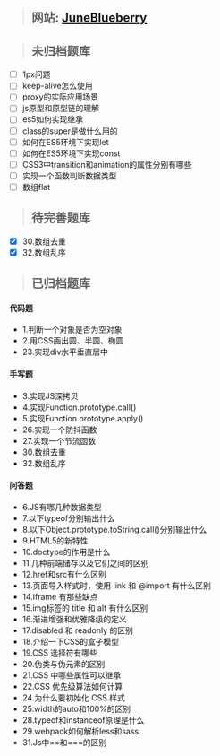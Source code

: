 > ## 网站: [JuneBlueberry](https://juneblueberry.github.io/)

> ## 未归档题库

- [ ] 1px问题
- [ ] keep-alive怎么使用
- [ ] proxy的实际应用场景
- [ ] js原型和原型链的理解
- [ ] es5如何实现继承
- [ ] class的super是做什么用的
- [ ] 如何在ES5环境下实现let
- [ ] 如何在ES5环境下实现const
- [ ] CSS3中transition和animation的属性分别有哪些
- [ ] 实现一个函数判断数据类型
- [ ] 数组flat

> ## 待完善题库
- [X] 30.数组去重
- [X] 32.数组乱序

> ## 已归档题库

#### 代码题

- 1.判断一个对象是否为空对象
- 2.用CSS画出圆、半圆、椭圆
- 23.实现div水平垂直居中

#### 手写题

- 3.实现JS深拷贝
- 4.实现Function.prototype.call()
- 5.实现Function.prototype.apply()
- 26.实现一个防抖函数
- 27.实现一个节流函数
- 30.数组去重
- 32.数组乱序

#### 问答题

- 6.JS有哪几种数据类型
- 7.以下typeof分别输出什么
- 8.以下Object.prototype.toString.call()分别输出什么
- 9.HTML5的新特性
- 10.doctype的作用是什么
- 11.几种前端储存以及它们之间的区别
- 12.href和src有什么区别
- 13.页面导入样式时，使用 link 和 @import 有什么区别
- 14.iframe 有那些缺点
- 15.img标签的 title 和 alt 有什么区别
- 16.渐进增强和优雅降级的定义
- 17.disabled 和 readonly 的区别
- 18.介绍一下CSS的盒子模型
- 19.CSS 选择符有哪些
- 20.伪类与伪元素的区别
- 21.CSS 中哪些属性可以继承
- 22.CSS 优先级算法如何计算
- 24.为什么要初始化 CSS 样式
- 25.width的auto和100%的区别
- 28.typeof和instanceof原理是什么
- 29.webpack如何解析less和sass
- 31.Js中==和===的区别